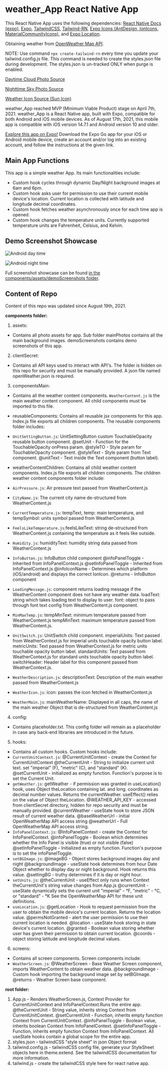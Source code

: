 # weather_App React Native App

This React Native App uses the following dependencies: [React Native Docs (expo)](https://reactnative.dev/), [Expo](https://docs.expo.io/), [TailwindCSS](https://tailwindcss.com/), [Tailwind-RN](https://github.com/vadimdemedes/tailwind-rn#readme), [Expo Icons (AntDesign, IonIcons, MaterialCommunityIcons)](https://icons.expo.fyi/), and [Expo Location](https://docs.expo.io/versions/v40.0.0/sdk/location/).

Obtaining weather from [OpenWeather Map API](https://openweathermap.org/).

NOTE: Use command `npx create-tailwind-rn` every time you update your tailwind.config.js file. This command is needed to create the styles.json file during development. The styles.json is un-tracked ONLY when purge is enabled.

[Daytime Cloud Photo Source](https://unsplash.com/photos/yQorCngxzwI?utm_source=unsplash&utm_medium=referral&utm_content=creditShareLink)

[Nighttime Sky Photo Source](https://unsplash.com/photos/T26KCgCPsCI?utm_source=unsplash&utm_medium=referral&utm_content=creditShareLink)

[Weather Icon Source (Sun Icon)](https://github.com/kickstandapps/WeatherIcons/blob/master/PNG%20Files/Sun.png)

weather_App reached MVP (Minimum Viable Product) stage on April 7th, 2021. weather_App is a React Native app, built with Expo, compatible for both Android and iOS mobile devices.
As of August 17th, 2021, this mobile app is compatible with iOS version 14.7.1 and Android version 10 and older.

[Explore this app on Expo!](https://expo.io/@wesley26/projects/weather_App) Download the Expo Go app for your iOS or Android mobile device, create an account and/or log into an existing account, and follow the instructions at the given link.


## Main App Functions

This app is a simple weather App. Its main functionalities include:
- Custom hook cycles through dynamic Day/Night background images at 6am and 6pm.
- Custom hook asks user for permission to use their current mobile device's location. Current location is collected with latitude and longitude decimal coordinates.
- Custom hook fetches weather asynchronously once for each time app is opened.
- Custom hook changes the temperature units. Currently supported temperature units are Fahrenheit, Celsius, and Kelvin.

## Demo Screenshot Showcase

![Android day time](https://github.com/Wesley26/weather-App/blob/main/components/assets/demoScreenshots/weather_APP_android_Demo1.PNG)

![Android night time](https://github.com/Wesley26/weather-App/blob/main/components/assets/demoScreenshots/weather_APP_android_Demo4.PNG)

Full screenshot showcase can be found [in the components/assets/demoScreenshots folder](https://github.com/Wesley26/weather-App/tree/main/components/assets/demoScreenshots).


## Content of Repo
Content of this repo was updated since August 19th, 2021.

**components folder:**

1. assets:
- Contains all photo assets for app. Sub folder mainPhotos contains all the main background images. demoScreenshots contains demo screenshots of this app.

2. clientSecret:
- Contains all API keys used to interact with API's. The folder is hidden on this repo for security and must be manually provided. A json file named openWeather.json is required.

3. componentsMain:
- Contains all the weather content components. `WeatherContent.js` is the main weather content component. All child components must be imported to this file.

- reusableComponents: Contains all reusable jsx components for this app. Index.js file exports all children components. The reusable components folder includes:
- `UnitSettingButton.js`: UnitSettingButton custom TouchableOpacity reusable button component. @setUnit - Function for the TouchableOpacity onPress param. @styleTO - Style param for TouchableOpacity component. @styleText - Style param from Text component. @unitText - Text inside the Text component (button label).

- weatherContentChildren: Contains all child weather content components. Index.js file exports all children components. The children weather content components folder include:
- `AirPressure.js`: Air pressure text passed from WeatherContent.js
- `CityName.js`: The current city name de-structured from WeatherContent.js
- `CurrentTemperature.js`: tempText, temp: main temperature, and tempSymbol: units symbol passed from WeatherContent.js
- `FeelsLikeTemperature.js`:feelsLikeText: string de-structured from WeatherContent.js containing the temperature as it feels like outside.
- `Humidity.js`: humidityText: humidity string data passed from WeatherContent.js
- `InfoButton.js`: InfoButton child component @infoPanelToggle - Inherited from InfoPanelContext.js @setInfoPanelToggle - Inherited from InfoPanelContext.js @infoIconName - Determines which platform (iOS/android) and displays the correct IonIcon. @returns - InfoButton component
- `LoadingMessage.js`: component returns loading message if the WeatherContent component does not have any weather data. loadText: string which takes loading text to display to user. font: object to pass through font text config from WeatherContent.js component.
- `MinMaxTemp.js`: tempMinText: minimum temperature passed from WeatherContent.js tempMinText: maximum temperature passed from WeatherContent.js.
- `UnitSwitch.js`: UnitSwitch child component. imperialUnits: Text passed from WeatherContext.js for imperial units touchable opacity button label. metricUnits: Text passed from WeatherContext.js for metric units touchable opacity button label. standardUnits: Text passed from WeatherContext.js for standard units touchable opacity button label. switchHeader: Header label for this component passed from WeatherContext.js.
- `WeatherDescription.js`: descriptionText: Description of the main weather passed from WeatherContent.js
- `WeatherIcon.js`: icon: passes the icon fetched in WeatherContent.js
- `WeatherMain.js`: mainWeatherName: Displayed in all caps, the name of the main weather Object that is de-structured from WeatherContent.js

4. config:
- Contains placeholder.txt. This config folder will remain as a placeholder in case any back-end libraries are introduced in the future.

5. hooks:
- Contains all custom hooks. Custom hooks include:
- `CurrentUnitContext.js`: @CurrentUnitContext - create the Context for CurrentUnitContext @theCurrentUnit - String to initialize current unit text. set "imperial" (F), "metric" (C), and "standard" (K). @setCurrentUnit - initialized as empty function. Function's purpose is to set the Current Unit.
- `getWeather.js`: getWeather - if permission was granted in useLocation() hook, uses Object theLocation containing lat. and long. coordinates as decimal number values. Returns the currentWeather. useEffect() relies on the value of Object theLocation. @WEATHER_API_KEY - accessed from clientSecret directory, hidden for repo security and must be manually provided. @currentWeather - useState hook to store JSON result of current weather data. @baseWeatherUrl - initial OpenWeatherMap API access string @weatherUrl - Full OpenWeatherMap API access string.
- `InfoPanelContext.js`: @InfoPanelContext - create the Context for InfoPanelContext. @infoPanelToggle - Boolean which determines whether the Info Panel is visible (true) or not visible (false) @setInfoPanelToggle - Initialized as empty function. Function's purpose is to set the infoPanelToggle.
- `setBGImage.js`: @imageBG - Object stores background images day and night @backgroundImage - useState hook determines from hour Date Object whether to display day or night background. Hook returns this value. @settingBG - truthy determines if it is day or night hour.
- `setUnits.js`: @theCurrentUnit - useEffect only runs when Context theCurrentUnit's string value changes from App.js @currentUnit - useState dynamically sets the current unit "imperial" - °F, "metric" - °C, or "standard" - °K See the OpenWeatherMap API for these unit definitions.
- `useLocation.js`: @getLocation - Hook to request permission from the user to obtain the mobile device's current location. Returns the location value. @permsNotGranted - alert the user permission to use their current location is needed. @location - useState hook storing in state device's current location. @granted - Boolean value storing whether user has given their permission to obtain current location. @coords - object storing latitude and longitude decimal values.

6. screens:
- Contains all screen components. Screen components include:
- `WeatherScreen.js`: @WeatherScreen - Base Weather Screen component, imports WeatherContent to obtain weather data. @backgroundImage - Custom hook importing the background image set by setBGImage. @returns - Weather Screen base component.

**root folder:**

1. App.js - Renders WeatherScreen.js, Context Provider for CurrentUnitContext and InfoPanelContext.Runs the entire app. @theCurrentUnit - String value, inherits string Context from CurrentUnitContext. @setCurrentUnit - Function, inherits empty function Context from CurrentUnitContext. @infoPanelToggle - Boolean value, inherits boolean Context from InfoPanelContext. @setInfoPanelToggle - Function, inherits empty function Context from InfoPanelContext. All useState hooks contain a global scope for the entire app.
2. styles.json - tailwindCSS "style sheet" in json Object format
3. tailwind.config.js - tailwindCSS config file, generate your StyleSheet objects here in theme.extend. See the tailwindCSS documentation for more information.
4. tailwind.js - create the tailwindCSS style here for react native app.
